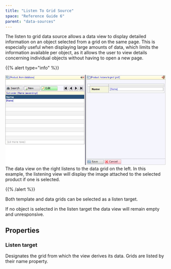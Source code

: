 ```yaml
---
title: "Listen To Grid Source"
space: "Reference Guide 6"
parent: "data-sources"
---
```



The listen to grid data source allows a data view to display detailed information on an object selected from a grid on the same page. This is especially useful when displaying large amounts of data, which limits the information available per object, as it allows the user to view details concerning individual objects without having to open a new page.

{{% alert type="info" %}}

![](attachments/16713834/16843964.jpg)
The data view on the right listens to the data grid on the left. In this example, the listening view will display the image attached to the selected product if one is selected.

{{% /alert %}}

Both template and data grids can be selected as a listen target.

If no object is selected in the listen target the data view will remain empty and unresponsive.

## Properties

### Listen target

Designates the grid from which the view derives its data. Grids are listed by their name property.
